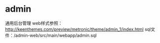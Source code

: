 # admin
通用后台管理
web样式参照：http://keenthemes.com/preview/metronic/theme/admin_1/index.html
sql文件：/admin-web/src/main/webapp/admin.sql
